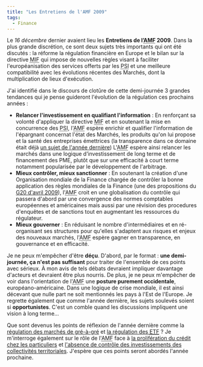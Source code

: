 ```yaml
---
title: "Les Entretiens de l'AMF 2009"
tags:
  - Finance
---
```


Le _16 décembre_ dernier avaient lieu les **Entretiens de
l’<abbr title="Autorité des Marchés Financiers">AMF</abbr> 2009**. Dans la plus
grande discrétion, ce sont deux sujets très importants qui ont été
discutés&nbsp;: la réforme la régulation financière en Europe et le bilan sur la
directive <abbr title="Marchés d'Instruments Financiers">MIF</abbr> qui impose
de nouvelles règles visant à faciliter l'européanisation des services offerts
par les <abbr title="Prestataires de Services d'Investissement">PSI</abbr> et
une meilleure compatibilité avec les évolutions récentes des Marchés, dont la
multiplication de lieux d'exécution.

<!-- more -->

J'ai identifié dans le discours de clotûre de cette demi-journée 3 grandes
tendances qui je pense guideront l'évolution de la régulation ces prochains
années&nbsp;:

- **Relancer l'investissement en qualifiant l'information**&nbsp;: En renforçant
  sa volonté d'appliquer la directive
  <abbr title="Marchés d'Instruments Financiers">MIF</abbr> et en soutenant la
  mise en concurrence des
  <abbr title="Prestataires de Services d'Investissement">PSI</abbr>,
  l'<abbr title="Autorité des Marchés Financiers">AMF</abbr> espère enrichir et
  qualifier l'information de l'épargnant concernat l'état des Marchés, les
  produits qu'on lui propose et la santé des entreprises émettrices (la
  transparence dans ce domaine était déjà
  [un sujet de l'année dernière](/2008/12/les-entretiens-de-lamf-2008-33-suivi-du-controle-dans-les-societes-cotees/))
  L'<abbr title="Autorité des Marchés Financiers">AMF</abbr> espère ainsi
  relancer les marchés dans une logique d’investissement de long terme et de
  financement des PME, plutôt que sur une efficacité à court terme notamment
  popularisée par le développement de l'arbitrage.
- **Mieux contrôler, mieux sanctionner**&nbsp;: En soutenant la création d'une
  Organisation mondiale de la Finance chargée de contrôler la bonne application
  des règles mondiales de la Finance (une des propositions du
  [G20 d'avril 2009](/2009/04/g20-et-regulation/)),
  l'<abbr title="Autorité des Marchés Financiers">AMF</abbr> croit en une
  globalisation du contrôle qui passera d'abord par une convergence des normes
  comptables européennes et américaines mais aussi par une révision des
  procedures d'enquêtes et de sanctions tout en augmentant les ressources du
  régulateur.
- **Mieux gouverner**&nbsp;: En réduisant le nombre d'intermédiaires et en
  ré-organisant ses structures pour qu'elles s'adaptent aux risques et enjeux
  des nouveaux marchés,
  l'<abbr title="Autorité des Marchés Financiers">AMF</abbr> espère gagner en
  transparence, en gouvernance et en efficacité.

Je ne peux m'empêcher d'être **déçu**. D'abord, par le format&nbsp;: **une
demi-journée, ça n'est pas suffisant** pour traiter de l'ensemble de ces points
avec sérieux. À mon avis de tels débats devraient impliquer davantage d'acteurs
et devraient être plus nourris. De plus, je ne peux m'empêcher de voir dans
l'orientation de l'<abbr title="Autorité des Marchés Financiers">AMF</abbr> une
**posture purement occidentale**, européano-américaine. Dans une logique de
crise mondiale, il est ainsi décevant que nulle part ne soit mentionnés les pays
à l'Est de l'Europe. Je regrette également que comme l'année dernière, les
sujets soulevés soient si **opportunistes**. C'est un comble quand les
discussions impliquent une vision à long terme…

Que sont devenus les points de réflexion de l'année dernière comme la
[régulation des marchés de gré-à-gré](/2008/12/les-entretiens-de-lamf-2008-23-regulation-des-produits-traites-de-gre-a-gre/)
et
[la régulation des <abbr title="Exchange Traded Fund">ETF</abbr>](/2008/11/les-entretiens-de-lamf-2008-13-regulation-de-la-gestion-dactifs/)&nbsp;?
Je m'interroge également sur le rôle de
l'<abbr title="Autorité des Marchés Financiers">AMF</abbr> face à
[la prolifération du crédit chez les particuliers](/2009/05/lepidemie-continue/)
et
[l'absence de contrôle des investissements des collectivités territoriales](/2009/11/collectivite-qui-controle-les-investissements/).
J'espère que ces points seront abordés l'année prochaine.
